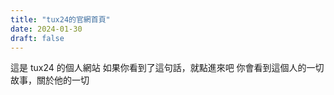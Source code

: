 ```yaml
---
title: "tux24的官網首頁"
date: 2024-01-30
draft: false
---
```

這是 tux24 的個人網站
如果你看到了這句話，就點進來吧
你會看到這個人的一切故事，關於他的一切
